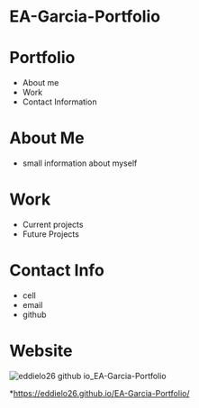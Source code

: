 # EA-Garcia-Portfolio

# Portfolio
* About me
* Work
* Contact Information

# About Me
* small information about myself

# Work
* Current projects 
* Future Projects

# Contact Info
* cell
* email
* github

# Website
![eddielo26 github io_EA-Garcia-Portfolio](https://user-images.githubusercontent.com/94813193/148691069-6bdab4d1-898a-4eaf-8888-b20063d53ff6.png)

*https://eddielo26.github.io/EA-Garcia-Portfolio/
